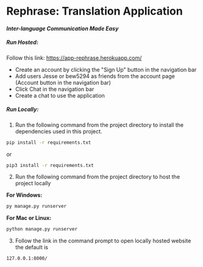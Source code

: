 # Rephrase: Translation Application
#### _Inter-language Communication Made Easy_
##### Run Hosted:

Follow this link:
https://app-rephrase.herokuapp.com/
* Create an account by clicking the "Sign Up" button in the navigation bar
* Add users Jesse or bew5294 as friends from the account page (Account button in the navigation bar)
* Click Chat in the navigation bar
* Create a chat to use the application

##### Run Locally:

1. Run the following command from the project directory
to install the dependencies used in this project.
```bash
pip install -r requirements.txt
```
or
```bash
pip3 install -r requirements.txt
```

2. Run the following command from the project directory
to host the project locally

**For Windows:**

```bash
py manage.py runserver
```

**For Mac or Linux:**
```bash
python manage.py runserver
```

3. Follow the link in the command prompt to open locally hosted website
the default is 

```sh
127.0.0.1:8000/
```
